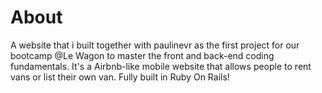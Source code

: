 
# About

A website that i built together with paulinevr as the first project for our bootcamp @Le Wagon to master the front and back-end coding fundamentals. It's a Airbnb-like mobile website that allows people to rent vans or list their own van. Fully built in Ruby On Rails!
